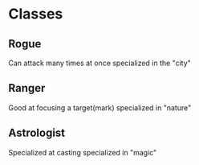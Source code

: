 # Classes

## Rogue
Can attack many times at once
specialized in the "city"

## Ranger
Good at focusing a target(mark)
specialized in "nature"

## Astrologist
Specialized at casting
specialized in "magic"
